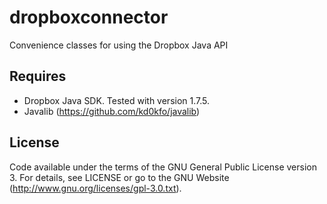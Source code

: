 dropboxconnector
================

Convenience classes for using the Dropbox Java API

Requires
--------

* Dropbox Java SDK. Tested with version 1.7.5.
* Javalib (https://github.com/kd0kfo/javalib)

License
-------

Code available under the terms of the GNU General Public License version 3. For details, see LICENSE or go to the GNU Website (http://www.gnu.org/licenses/gpl-3.0.txt).

